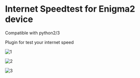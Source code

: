 # Internet Speedtest for Enigma2 device
Compatible with python2/3

Plugin for test your internet speed

![1](https://user-images.githubusercontent.com/35741027/116735370-ade97180-a9ee-11eb-9476-f87f632e462f.jpg)

![2](https://user-images.githubusercontent.com/35741027/116735389-b5107f80-a9ee-11eb-84d3-cc1fba29e16c.jpg)

![3](https://user-images.githubusercontent.com/35741027/116735418-c194d800-a9ee-11eb-959f-aee7707bd408.jpg)
